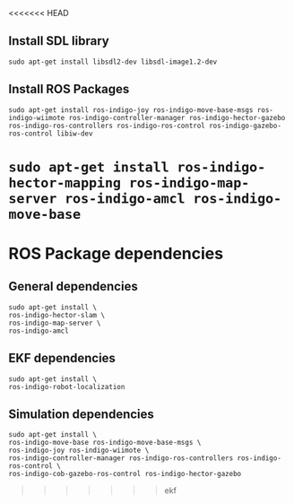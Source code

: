 <<<<<<< HEAD
## Install SDL library

`sudo apt-get install libsdl2-dev libsdl-image1.2-dev`

## Install ROS Packages

`sudo apt-get install ros-indigo-joy ros-indigo-move-base-msgs ros-indigo-wiimote ros-indigo-controller-manager ros-indigo-hector-gazebo ros-indigo-ros-controllers ros-indigo-ros-control ros-indigo-gazebo-ros-control libiw-dev`

`sudo apt-get install ros-indigo-hector-mapping ros-indigo-map-server ros-indigo-amcl ros-indigo-move-base`
=======
# ROS Package dependencies

## General dependencies
```
sudo apt-get install \
ros-indigo-hector-slam \
ros-indigo-map-server \
ros-indigo-amcl
```

## EKF dependencies
```
sudo apt-get install \
ros-indigo-robot-localization
```

## Simulation dependencies 
```
sudo apt-get install \
ros-indigo-move-base ros-indigo-move-base-msgs \
ros-indigo-joy ros-indigo-wiimote \
ros-indigo-controller-manager ros-indigo-ros-controllers ros-indigo-ros-control \
ros-indigo-cob-gazebo-ros-control ros-indigo-hector-gazebo
```
>>>>>>> ekf

